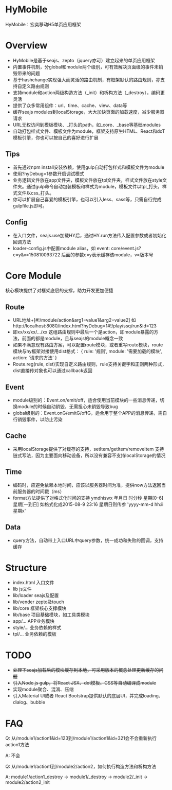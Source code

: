 # HyMobile
HyMobile：宏奕移动H5单页应用框架

# Overview
- HyMobile是基于seajs、zepto（jquery亦可）建立起来的单页应用框架
- 内置事件机制，分global和module两个级别，可有效解决页面级的事件未销毁带来的问题
- 基于hashchange实现强大而灵活的路由机制，有框架默认的路由规则，亦支持自定义路由规则
- 支持module和action两级构造方法（_init）和析构方法（_destroy），编码更灵活
- 提供了众多常用组件：url、time、cache、view、data等
- 缓存seajs modules到localStorage，大大加快页面的加载速度，减少服务器请求
- URL无权访问到模板模块、_打头的path，如_core、_base等基础modules
- 自动打包样式文件、模板文件为module，框架支持原生HTML、React和doT模板引擎，你也可以按自己的喜好进行扩展

## Tips
- 首先通过npm install安装依赖，使用gulp自动打包样式和模板文件为module
- 使用?hyDebug=1参数开启调试模式
- 业务逻辑文件放在app文件夹，模板文件放在tpl文件夹，样式文件放在style文件夹。通过gulp命令自动包装模板和样式为module，模板文件以tpl_打头，样式文件以css_打头。
- 你可以扩展自己喜爱的模板引擎，也可以引入less、sass等，只需自行完成gulpfile.js即可。

## Config
- 在入口文件，seajs.use加载HY后，通过HY.run方法传入配置参数或者初始化回调方法
- loader-config.js中配置module alias，如 event: core/event.js?c=y&v=150810093722 后面的参数c=y表示缓存该module，v=版本号

# Core Module
核心模块提供了对框架底层的支撑，助力开发更加便捷

## Route
- URL地址+[#!/module/action&arg1=value1&arg2=value2] 如http://localhost:8080/index.html?hyDebug=1#!/play/ssq/run&id=123
- 即xx/xx/xx/.../xx 这组路由规则中最后一个是action，即module暴露的方法，前面的都是module，且与seajs的module概念一致
- 如果不满意现有路由方案，可以配置route模块，或者重写route模块，route模块与hy框架对接使用dist格式：
    {
        rule: '规则',
        module: '需要加载的模块',
        action: '请求的方法'
    }
- Route.reg(rule, dist)实现自定义路由规则，rule支持关键字和正则两种形式，dist直接传对象也可以通过callback返回

## Event
- module级别的：Event.on/emit/off，适合使用当前模块的一些消息传递，切换module的时候自动销毁，无需担心未销毁导致bug
- global级别的：Event.onG/emitG/offG，适合用于整个APP的消息传递，需自行销毁事件，以防止污染

## Cache
- 采用localStorage提供了对缓存的支持，setItem/getItem/removeItem 支持链式写法，因为主要面向移动设备，所以没有兼容不支持localStorage的情况

## Time
- 编码时，应避免依赖本地时间，应该以服务器时间为准，提供now方法返回当前服务器的时间戳（ms）
- format方法提供了对格式化时间的支持 ymdhiswx 年月日 时分秒 星期[0-6] 星期[一到日] 如格式化成2015-08-9 23:16 星期日则传参 'yyyy-mm-d hh:ii 星期x' 

## Data
- query方法，自动带上入口URL中query参数，统一成功和失败的回调，支持缓存

# Structure
- index.html 入口文件
- lib js文件
- lib/loader seajs及配置
- lib/vender zepto及touch
- lib/core 框架核心支撑模块
- lib/base 项目基础模块，如工具类模块
- app/... APP业务模块
- style/... 业务依赖的样式
- tpl/... 业务依赖的模板

# TODO
- ~~处理下seajs加载后的模块缓存到本地，可采用版本的概念处理更新缓存的问题~~
- ~~引入Node.js gulp，将React JSX、dot模板、CSS等自动编译成module~~
- 实现module聚合、混淆、压缩
- 引入Material UI或者 React Bootstrap提供默认的底层UI，并完成loading、dialog、bubble

# FAQ
Q: 从/module1/action1&id=123到/module1/action1&id=321会不会重新执行action1方法

A: 不会

Q: 从/module1/action1到/module2/action2，如何执行构造方法和析构方法

A: module1/action1_destroy -> module1/_destroy -> module2/_init -> module2/action2_init


